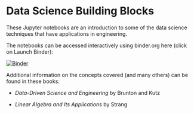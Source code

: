 # Data Science Building Blocks

These Jupyter notebooks are an introduction to some of the data science techniques that have applications in engineering.

The notebooks can be accessed interactively using binder.org here (click on Launch Binder):

[![Binder](https://mybinder.org/badge_logo.svg)](https://mybinder.org/v2/gh/grahampullan/datascienceBB/master)

Additional information on the concepts covered (and many others) can be found in these books:

-  *Data-Driven Science and Engineering* by Brunton and Kutz

-  *Linear Algebra and Its Applications* by Strang